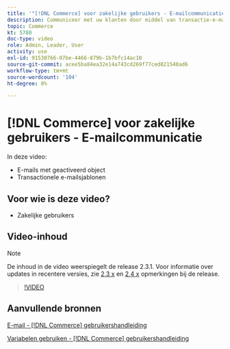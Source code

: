 ```yaml
---
title: '"[!DNL Commerce] voor zakelijke gebruikers - E-mailcommunicatie"'
description: Communiceer met uw klanten door middel van transactie-e-mails die worden geactiveerd door hun acties in de winkel. Pas en vorm de e-mailmalplaatjes voor uw opslag aan.
topic: Commerce
kt: 5780
doc-type: video
role: Admin, Leader, User
activity: use
exl-id: 91530766-07be-4466-879b-1b7bfc14ac10
source-git-commit: acee5ba84ea32e14a743cd269f77ced821548ad6
workflow-type: tm+mt
source-wordcount: '104'
ht-degree: 0%

---
```


# [!DNL Commerce] voor zakelijke gebruikers - E-mailcommunicatie

In deze video:

- E-mails met geactiveerd object
- Transactionele e-mailsjablonen

## Voor wie is deze video?

- Zakelijke gebruikers

## Video-inhoud

>[!NOTE]
>
>De inhoud in de video weerspiegelt de release 2.3.1. Voor informatie over updates in recentere versies, zie [ 2,3 x](https://devdocs.magento.com/guides/v2.3/release-notes/bk-release-notes.html) en [2,4 x](https://devdocs.magento.com/guides/v2.4/release-notes/bk-release-notes.html) opmerkingen bij de release.

>[!VIDEO](https://video.tv.adobe.com/v/36190?quality=12&learn=on)

## Aanvullende bronnen

[E-mail - [!DNL Commerce] gebruikershandleiding](https://docs.magento.com/user-guide/marketing/email-templates.html)

[Variabelen gebruiken - [!DNL Commerce] gebruikershandleiding](https://docs.magento.com/user-guide/marketing/variables.html)

